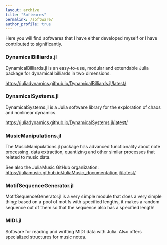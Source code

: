 ```yaml
---
layout: archive
title: "Softwares"
permalink: /software/
author_profile: true
---
```


Here you will find softwares that I have either developed myself or I have contributed to significantly.

### DynamicalBilliards.jl

DynamicalBilliards.jl is an easy-to-use, modular and extendable Julia package for dynamical billiards in two dimensions.

https://juliadynamics.github.io/DynamicalBilliards.jl/latest/

### DynamicalSystems.jl

DynamicalSystems.jl is a Julia software library for the exploration of chaos and nonlinear dynamics.

https://juliadynamics.github.io/DynamicalSystems.jl/latest/

### MusicManipulations.jl

The MusicManipulations.jl package has advanced functionality about note processing, data extraction, quantizing and other similar processes that related to music data.

See also the JuliaMusic GitHub organization: https://juliamusic.github.io/JuliaMusic_documentation.jl/latest/

### MotifSequenceGenerator.jl

MotifSequenceGenerator.jl is a very simple module that does a very simple thing: based on a pool of motifs with specified lengths, it makes a random sequence out of them so that the sequence also has a specified length!

### MIDI.jl

Software for reading and writting MIDI data with Julia. Also offers specialized structures for music notes.
